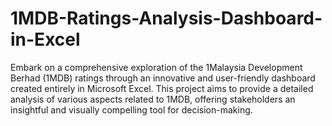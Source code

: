 # 1MDB-Ratings-Analysis-Dashboard-in-Excel
Embark on a comprehensive exploration of the 1Malaysia Development Berhad (1MDB) ratings through an innovative and user-friendly dashboard created entirely in Microsoft Excel. This project aims to provide a detailed analysis of various aspects related to 1MDB, offering stakeholders an insightful and visually compelling tool for decision-making.
